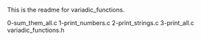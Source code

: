 This is the readme for variadic_functions.

0-sum_them_all.c
1-print_numbers.c
2-print_strings.c
3-print_all.c
variadic_functions.h
